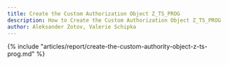 ```yaml
---
title: Create the Custom Authorization Object Z_TS_PROG
description: How to Create the Custom Authorization Object Z_TS_PROG
author: Aleksander Zotov, Valerie Schipka
---
```


{% include "articles/report/create-the-custom-authority-object-z-ts-prog.md" %}
